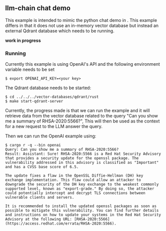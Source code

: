 ## llm-chain chat demo
This example is intended to mimic the python chat demo in
[](../../../langchain/src/trust-chat.py). This example differs in that it does
not use an in-memory vector database but instead an external Qdrant database
which needs to be running.

__work in progress__

### Running
Currently this example is using OpenAI's API and the following environment
variable needs to be set
```console
$ export OPENAI_API_KEY=<your key>
```
The Qdrant database needs to be started:
```console
$ cd ../../../vector-databases/qdrant/rust
$ make start-qdrant-server 
```

Currently, the progress made is that we can run the example and it will
retrieve data from the vector database related to the query "Can you show me a
summary of RHSA-2020:5566?", This will then be used as the context for a new
request to the LLM answer the query.

Then we can run the OpenAI example using:
```console
$ cargo r -q --bin openai
Query: Can you show me a summary of RHSA-2020:5566?
Result: Assistant: Sure! RHSA-2020:5566 is a Red Hat Security Advisory that provides a security update for the openssl package. The vulnerability addressed in this advisory is classified as "Important" and has a CVSS base score of 6.5. 

The update fixes a flaw in the OpenSSL Diffie-Hellman (DH) key exchange implementation. This flaw could allow an attacker to downgrade the security of the DH key exchange to the weakest commonly supported level, known as "export-grade." By doing so, the attacker could potentially intercept and decrypt TLS connections between vulnerable clients and servers.

It is recommended to install the updated openssl packages as soon as possible to mitigate this vulnerability. You can find further details and instructions on how to update your systems in the Red Hat Security Advisory at the following URL: [RHSA-2020:5566](https://access.redhat.com/errata/RHSA-2020:5566).
```
